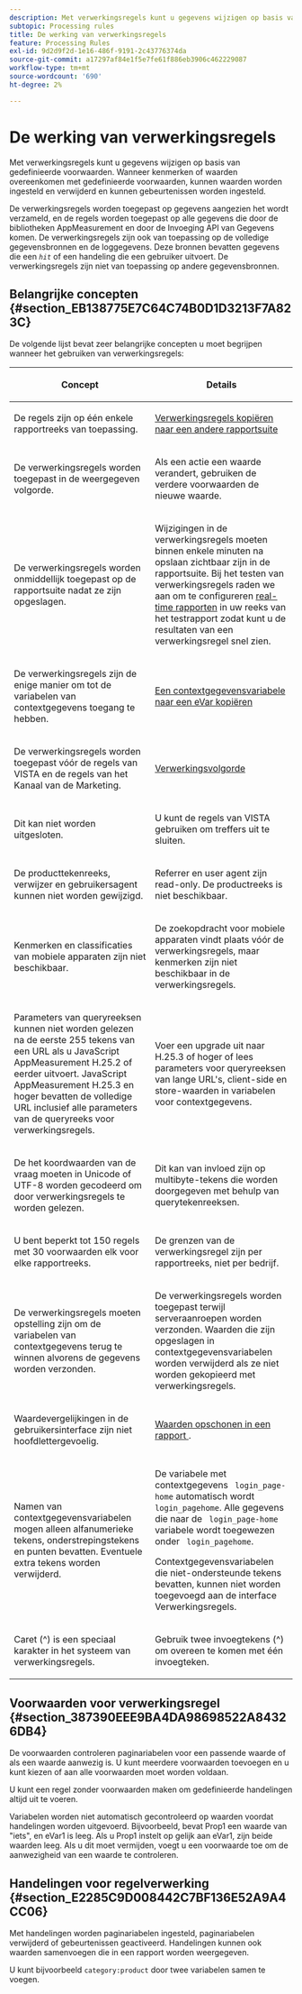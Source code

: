 ```yaml
---
description: Met verwerkingsregels kunt u gegevens wijzigen op basis van gedefinieerde voorwaarden. Wanneer kenmerken of waarden overeenkomen met gedefinieerde voorwaarden, kunnen waarden worden ingesteld en verwijderd en kunnen gebeurtenissen worden ingesteld.
subtopic: Processing rules
title: De werking van verwerkingsregels
feature: Processing Rules
exl-id: 9d2d9f2d-1e16-486f-9191-2c43776374da
source-git-commit: a17297af84e1f5e7fe61f886eb3906c462229087
workflow-type: tm+mt
source-wordcount: '690'
ht-degree: 2%

---
```


# De werking van verwerkingsregels

Met verwerkingsregels kunt u gegevens wijzigen op basis van gedefinieerde voorwaarden. Wanneer kenmerken of waarden overeenkomen met gedefinieerde voorwaarden, kunnen waarden worden ingesteld en verwijderd en kunnen gebeurtenissen worden ingesteld.

De verwerkingsregels worden toegepast op gegevens aangezien het wordt verzameld, en de regels worden toegepast op alle gegevens die door de bibliotheken AppMeasurement en door de Invoeging API van Gegevens komen. De verwerkingsregels zijn ook van toepassing op de volledige gegevensbronnen en de loggegevens. Deze bronnen bevatten gegevens die een *`hit`* of een handeling die een gebruiker uitvoert. De verwerkingsregels zijn niet van toepassing op andere gegevensbronnen.

## Belangrijke concepten {#section_EB138775E7C64C74B0D1D3213F7A823C}

De volgende lijst bevat zeer belangrijke concepten u moet begrijpen wanneer het gebruiken van verwerkingsregels:

<table id="table_287C606AE26E47AA8F737411990ACEB2"> 
 <thead> 
  <tr> 
   <th colname="col1" class="entry"> <p>Concept </p> </th> 
   <th colname="col2" class="entry"> <p>Details </p> </th> 
  </tr> 
 </thead>
 <tbody> 
  <tr> 
   <td colname="col1"> <p>De regels zijn op één enkele rapportreeks van toepassing. </p> </td> 
   <td colname="col2"> <p> <a href="/help/admin/admin/c-manage-report-suites/c-edit-report-suites/general/c-processing-rules/c-processing-rules-configuration/t-processing-rules-copy-to-rs.md"> Verwerkingsregels kopiëren naar een andere rapportsuite </a> </p> </td> 
  </tr> 
  <tr> 
   <td colname="col1"> <p>De verwerkingsregels worden toegepast in de weergegeven volgorde. </p> </td> 
   <td colname="col2"> <p>Als een actie een waarde verandert, gebruiken de verdere voorwaarden de nieuwe waarde. </p> </td> 
  </tr> 
  <tr> 
   <td colname="col1"> <p>De verwerkingsregels worden onmiddellijk toegepast op de rapportsuite nadat ze zijn opgeslagen. </p> </td> 
   <td colname="col2"> <p>Wijzigingen in de verwerkingsregels moeten binnen enkele minuten na opslaan zichtbaar zijn in de rapportsuite. Bij het testen van verwerkingsregels raden we aan om te configureren <a href="/help/admin/admin/c-manage-report-suites/c-edit-report-suites/realtime/t-realtime-admin.md"> real-time rapporten</a> in uw reeks van het testrapport zodat kunt u de resultaten van een verwerkingsregel snel zien. </p> </td> 
  </tr> 
  <tr> 
   <td colname="col1"> <p>De verwerkingsregels zijn de enige manier om tot de variabelen van contextgegevens toegang te hebben. </p> </td> 
   <td colname="col2"> <p> <a href="/help/admin/admin/c-manage-report-suites/c-edit-report-suites/general/c-processing-rules/processing-rules-examples/processing-rules-copy-context-data-event.md"> Een contextgegevensvariabele naar een eVar kopiëren </a> </p> </td> 
  </tr> 
  <tr> 
   <td colname="col1"> <p>De verwerkingsregels worden toegepast vóór de regels van VISTA en de regels van het Kanaal van de Marketing. </p> </td> 
   <td colname="col2"> <p> <a href="/help/technotes/processing-order.md"> Verwerkingsvolgorde </a> </p> </td> 
  </tr> 
  <tr> 
   <td colname="col1"> <p>Dit kan niet worden uitgesloten. </p> </td> 
   <td colname="col2"> <p>U kunt de regels van VISTA gebruiken om treffers uit te sluiten. </p> </td> 
  </tr> 
  <tr> 
   <td colname="col1"> <p>De producttekenreeks, verwijzer en gebruikersagent kunnen niet worden gewijzigd. </p> </td> 
   <td colname="col2"> <p>Referrer en user agent zijn read-only. De productreeks is niet beschikbaar. </p> </td> 
  </tr> 
  <tr> 
   <td colname="col1"> <p>Kenmerken en classificaties van mobiele apparaten zijn niet beschikbaar. </p> </td> 
   <td colname="col2"> <p>De zoekopdracht voor mobiele apparaten vindt plaats vóór de verwerkingsregels, maar kenmerken zijn niet beschikbaar in de verwerkingsregels. </p> </td> 
  </tr> 
  <tr> 
   <td colname="col1"> <p>Parameters van queryreeksen kunnen niet worden gelezen na de eerste 255 tekens van een URL als u JavaScript AppMeasurement H.25.2 of eerder uitvoert. JavaScript AppMeasurement H.25.3 en hoger bevatten de volledige URL inclusief alle parameters van de queryreeks voor verwerkingsregels. </p> </td> 
   <td colname="col2"> <p>Voer een upgrade uit naar H.25.3 of hoger of lees parameters voor queryreeksen van lange URL's, client-side en store-waarden in variabelen voor contextgegevens. </p> </td> 
  </tr> 
  <tr> 
   <td colname="col1"> <p>De het koordwaarden van de vraag moeten in Unicode of UTF-8 worden gecodeerd om door verwerkingsregels te worden gelezen. </p> </td> 
   <td colname="col2"> <p>Dit kan van invloed zijn op multibyte-tekens die worden doorgegeven met behulp van querytekenreeksen. </p> </td> 
  </tr> 
  <tr> 
   <td colname="col1"> <p>U bent beperkt tot 150 regels met 30 voorwaarden elk voor elke rapportreeks. </p> </td> 
   <td colname="col2"> <p>De grenzen van de verwerkingsregel zijn per rapportreeks, niet per bedrijf. </p> </td> 
  </tr> 
  <tr> 
   <td colname="col1"> <p>De verwerkingsregels moeten opstelling zijn om de variabelen van contextgegevens terug te winnen alvorens de gegevens worden verzonden. </p> </td> 
   <td colname="col2"> <p>De verwerkingsregels worden toegepast terwijl serveraanroepen worden verzonden. Waarden die zijn opgeslagen in contextgegevensvariabelen worden verwijderd als ze niet worden gekopieerd met verwerkingsregels. </p> </td> 
  </tr> 
  <tr> 
   <td colname="col1"> <p>Waardevergelijkingen in de gebruikersinterface zijn niet hoofdlettergevoelig. </p> </td> 
   <td colname="col2"> <p> <a href="/help/admin/admin/c-manage-report-suites/c-edit-report-suites/general/c-processing-rules/processing-rules-examples/clean-up-values-in-a-report.md"> Waarden opschonen in een rapport </a>. </p> </td> 
  </tr> 
  <tr> 
   <td colname="col1"> <p>Namen van contextgegevensvariabelen mogen alleen alfanumerieke tekens, onderstrepingstekens en punten bevatten. Eventuele extra tekens worden verwijderd. </p> </td> 
   <td colname="col2"> <p>De variabele met contextgegevens <code> login_page-home</code> automatisch wordt <code> login_pagehome</code>. Alle gegevens die naar de <code> login_page-home</code> variabele wordt toegewezen onder <code> login_pagehome</code>. </p> <p>Contextgegevensvariabelen die niet-ondersteunde tekens bevatten, kunnen niet worden toegevoegd aan de interface Verwerkingsregels. </p> </td> 
  </tr> 
  <tr> 
   <td colname="col1"> <p>Caret (^) is een speciaal karakter in het systeem van verwerkingsregels. </p> </td> 
   <td colname="col2"> <p>Gebruik twee invoegtekens (^) om overeen te komen met één invoegteken. </p> </td> 
  </tr> 
 </tbody> 
</table>

## Voorwaarden voor verwerkingsregel {#section_387390EEE9BA4DA98698522A84326DB4}

De voorwaarden controleren paginariabelen voor een passende waarde of als een waarde aanwezig is. U kunt meerdere voorwaarden toevoegen en u kunt kiezen of aan alle voorwaarden moet worden voldaan.

U kunt een regel zonder voorwaarden maken om gedefinieerde handelingen altijd uit te voeren.

Variabelen worden niet automatisch gecontroleerd op waarden voordat handelingen worden uitgevoerd. Bijvoorbeeld, bevat Prop1 een waarde van &quot;iets&quot;, en eVar1 is leeg. Als u Prop1 instelt op gelijk aan eVar1, zijn beide waarden leeg. Als u dit moet vermijden, voegt u een voorwaarde toe om de aanwezigheid van een waarde te controleren.

## Handelingen voor regelverwerking {#section_E2285C9D008442C7BF136E52A9A4CC06}

Met handelingen worden paginariabelen ingesteld, paginariabelen verwijderd of gebeurtenissen geactiveerd. Handelingen kunnen ook waarden samenvoegen die in een rapport worden weergegeven.

U kunt bijvoorbeeld `category:product` door twee variabelen samen te voegen.
